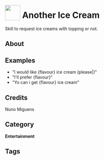 # <img src="https://raw.githack.com/FortAwesome/Font-Awesome/master/svgs/solid/robot.svg" card_color="#22A7F0" width="50" height="50" style="vertical-align:bottom"/> Another Ice Cream
Skill to request ice creams with topping or not.

## About


## Examples
* "I would like {flavour} ice cream (please|)"
* "I'll prefer {flavour}"
* "Yo can i get {flavour} ice cream"

## Credits
Nuno Miguens

## Category
**Entertainment**

## Tags

